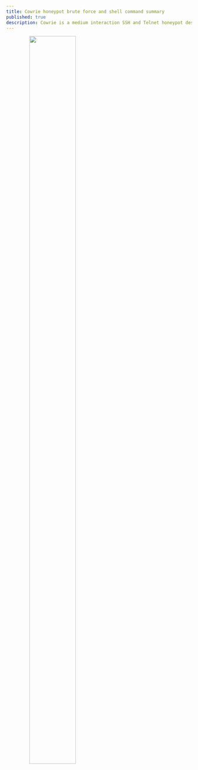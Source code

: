 ```yaml
---
title: Cowrie honeypot brute force and shell command summary
published: true
description: Cowrie is a medium interaction SSH and Telnet honeypot designed to log brute force attacks and the shell interaction performed by the attacker.
---
```

<html style="min-height: 200%" border="2">
	<body>
		<img style="width: 50%; text-align: center; display: block;" src="https://coverfiles.alphacoders.com/885/8851.jpg">
		<br>
		<p>Cowrie is a medium interaction SSH and Telnet honeypot designed to log brute force attacks and the shell interaction performed by the attacker.</p>
		<br>
		<button class="tablink" onclick="openPage('UserPass', this)">UserPass</button>
		<button class="tablink" onclick="openPage('Usernames', this)">Usernames</button>
		<button class="tablink" onclick="openPage('Passwords', this)">Passwords</button>
		<button class="tablink" onclick="openPage('Commands', this)">Commands</button>
		<button class="tablink" onclick="openPage('IPWordlist', this)">IP Wordlist</button>
		
		<div border="1">
			<div id="UserPass" class="tabcontent">
				<h3>UserPass</h3>
				<p>Usernames and passwords used in botnets :</p>
			</div>
			
			<div id="Usernames" class="tabcontent">
				<h3>Usernames</h3>
				<p>Usernames used in botnets :</p>
			</div>
			
			<div id="Passwords" class="tabcontent">
				<h3>Passwords</h3>
				<p>Passwords used in botnets :</p> 
			</div>
			
			<div id="Commands" class="tabcontent">
				<h3>Commands</h3>
				<p>Commands used in botnets :</p> 
			</div>
	
			<div id="IPWordlist" class="tabcontent">
					<h3>IP Wordlist</h3>
					<p>Wordlist used by one bot :</p> 
				</div>
	
			<input type="text" id="textbox">
			<br>
			<table style="word-wrap:break-word; width:100%;" id="table" border="1"></table>
	
			<script>
				var PopUserpass, PopUsername, PopPassword, Commands, IpWordlist;
				var OpenedTab;
				var textbox = document.getElementById("textbox");
				var table = document.getElementById("table");
	
				function OnTextBoxChange() {
					var list;
					if(OpenedTab == 0) {
						list = PopUserpass;
					}
					else if(OpenedTab == 1) {
						list = PopUsername;
					}
					else if(OpenedTab == 2) {
						list = PopPassword;
					}
					else if(OpenedTab == 3) {
						list = Commands;
					}
					else if(OpenedTab == 4) {
						list = IpWordlist;
					}
	
					while (table.firstChild) {
						table.removeChild(table.firstChild);
					}
					if(textbox.value != "") {
						var maxResults = 50;
						for(var k in list) {
							if(k.startsWith(textbox.value)) {
								var result = "";
								if(list[k] != null && typeof list[k] != 'object') {
									result = list[k];
								}
								else {
									for(var a in list[k]) {
										result = (result + "Count: " + list[k][a] +  "	" + a + "\n");
									}
								}
	
	
								var tr = document.createElement('tr');
								tr.setAttribute("style", "word-wrap:break-word; max-width:300px;");
	
								var td1 = document.createElement('td');
								td1.setAttribute("style", "word-wrap:break-word; max-width:300px; vertical-align:top");
	
								var td2 = document.createElement('td');
								td2.setAttribute("style", "word-wrap:break-word; max-width:300px; white-space:pre-wrap;");
	
								var text1 = document.createTextNode(k);
								var text2 = document.createTextNode(result);
	
								td1.appendChild(text1);
								td2.appendChild(text2);
								
								tr.appendChild(td1);
								tr.appendChild(td2);
	
								table.appendChild(tr);
								if(maxResults > 0){
									maxResults--;
								}
								else{
									break;
								}
							}
						}
					}
				}
	
				function LoadJsonFiles() {
					var xmlhttp = new XMLHttpRequest();
					xmlhttp.onreadystatechange = function() {
						if (this.readyState == 4 && this.status == 200) {
							PopUserpass = JSON.parse(this.responseText);
						}		
					};
					xmlhttp.open("GET", "https://raw.githubusercontent.com/tomasvanagas/S-in-IOT-stands-for-security/master/cowrie/PopUserpass.json", true);
					xmlhttp.send();
	
					var xmlhttp1 = new XMLHttpRequest();
					xmlhttp1.onreadystatechange = function() {
						if (this.readyState == 4 && this.status == 200) {
							PopUsername = JSON.parse(this.responseText);
						}		
					};
					xmlhttp1.open("GET", "https://raw.githubusercontent.com/tomasvanagas/S-in-IOT-stands-for-security/master/cowrie/PopUsername.json", true);
					xmlhttp1.send();    
	
					var xmlhttp2 = new XMLHttpRequest();
					xmlhttp2.onreadystatechange = function() {
						if (this.readyState == 4 && this.status == 200) {
							PopPassword = JSON.parse(this.responseText);
						}		
					};
					xmlhttp2.open("GET", "https://raw.githubusercontent.com/tomasvanagas/S-in-IOT-stands-for-security/master/cowrie/PopPassword.json", true);
					xmlhttp2.send();
	
					var xmlhttp3 = new XMLHttpRequest();
					xmlhttp3.onreadystatechange = function() {
						if (this.readyState == 4 && this.status == 200) {
							Commands = JSON.parse(this.responseText);
						}		
					};
					xmlhttp3.open("GET", "https://raw.githubusercontent.com/tomasvanagas/S-in-IOT-stands-for-security/master/cowrie/Commands.json", true);
					xmlhttp3.send();
	
					var xmlhttp4 = new XMLHttpRequest();
					xmlhttp4.onreadystatechange = function() {
						if (this.readyState == 4 && this.status == 200) {
							IpWordlist = JSON.parse(this.responseText);
						}		
					};
					xmlhttp4.open("GET", "https://raw.githubusercontent.com/tomasvanagas/S-in-IOT-stands-for-security/master/cowrie/ipWordlist.json", true);
					xmlhttp4.send();
				}
	
				function openPage(pageName, elmnt) {
					var i, tabcontent, tablinks;
					tabcontent = document.getElementsByClassName("tabcontent");
					for (i = 0; i < tabcontent.length; i++) {
						tabcontent[i].style.display = "none";
					}
					if(pageName=="UserPass") {
						OpenedTab = 0;
					}
					else if(pageName=="Usernames") {
						OpenedTab = 1;
					}
					else if(pageName=="Passwords") {
						OpenedTab = 2;
					}
					else if(pageName=="Commands") {
						OpenedTab = 3;
					}
					else if(pageName=="IPWordlist") {
						OpenedTab = 4;
					}
					document.getElementById(pageName).style.display = "block";
					document.getElementById('textbox').value = "";
					OnTextBoxChange();
				}
				
				openPage('UserPass', this, 'red');
				LoadJsonFiles();
				document.getElementById("textbox").addEventListener('input', OnTextBoxChange);
			</script>
		</div>
		
	</body>
</html>
